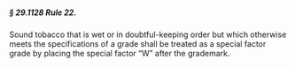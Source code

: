 ##### § 29.1128 Rule 22. #####

Sound tobacco that is wet or in doubtful-keeping order but which otherwise meets the specifications of a grade shall be treated as a special factor grade by placing the special factor “W” after the grademark.